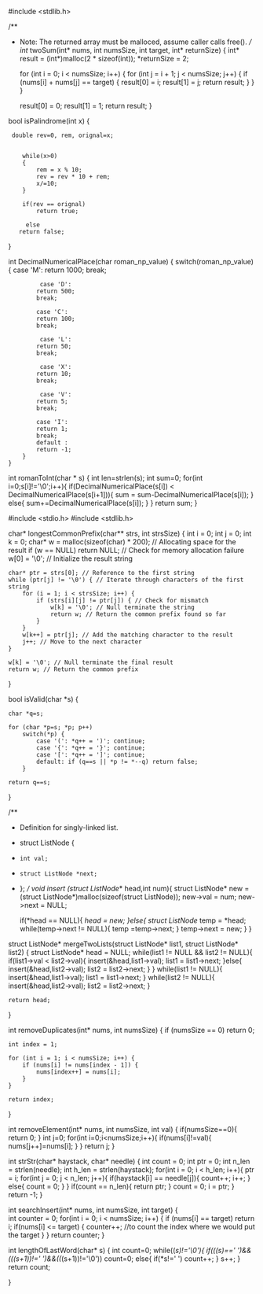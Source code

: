 #include <stdlib.h>

/**
 * Note: The returned array must be malloced, assume caller calls free().
 */
int* twoSum(int* nums, int numsSize, int target, int* returnSize) {
    int* result = (int*)malloc(2 * sizeof(int));
    *returnSize = 2;
    
    for (int i = 0; i < numsSize; i++) {
        for (int j = i + 1; j < numsSize; j++) {
            if (nums[i] + nums[j] == target) {
                result[0] = i;
                result[1] = j;
                return result;
            }
        }
    }
    
    result[0] = 0;
    result[1] = 1;
    return result;
}



bool isPalindrome(int x) {

     double rev=0, rem, orignal=x;
    
    
        while(x>0)
        {
            rem = x % 10;
            rev = rev * 10 + rem;
            x/=10;
        }

        if(rev == orignal)
            return true;
        
         else
       return false;
    
}




int DecimalNumericalPlace(char roman_np_value)
    {
        switch(roman_np_value)
        {
            case 'M':
            return 1000;
            break;

             case 'D':
            return 500;
            break;

            case 'C':
            return 100;
            break;

             case 'L':
            return 50;
            break;

             case 'X':
            return 10;
            break;

             case 'V':
            return 5;
            break;

            case 'I':
            return 1;
            break;
            default :
            return -1;
        }
    }
int romanToInt(char * s)
{
    int len=strlen(s);
    int sum=0;
   for(int i=0;s[i]!='\0';i++){
       if(DecimalNumericalPlace(s[i]) < DecimalNumericalPlace(s[i+1])){
       sum = sum-DecimalNumericalPlace(s[i]);
   }
   else{
   sum+=DecimalNumericalPlace(s[i]);
   }
   }
    return sum;
}



#include <stdio.h>
#include <stdlib.h>

char* longestCommonPrefix(char** strs, int strsSize) {
    int i = 0;
    int j = 0;
    int k = 0;
    char* w = malloc(sizeof(char) * 200); // Allocating space for the result
    if (w == NULL) return NULL; // Check for memory allocation failure
    w[0] = '\0'; // Initialize the result string

    char* ptr = strs[0]; // Reference to the first string
    while (ptr[j] != '\0') { // Iterate through characters of the first string
        for (i = 1; i < strsSize; i++) {
            if (strs[i][j] != ptr[j]) { // Check for mismatch
                w[k] = '\0'; // Null terminate the string
                return w; // Return the common prefix found so far
            }
        }
        w[k++] = ptr[j]; // Add the matching character to the result
        j++; // Move to the next character
    }

    w[k] = '\0'; // Null terminate the final result
    return w; // Return the common prefix
}



bool isValid(char *s) {

    char *q=s;
    
    for (char *p=s; *p; p++) 
        switch(*p) {
            case '(': *q++ = ')'; continue;
            case '{': *q++ = '}'; continue;
            case '[': *q++ = ']'; continue;
            default: if (q==s || *p != *--q) return false;
        }
    
    return q==s;
}



/**
 * Definition for singly-linked list.
 * struct ListNode {
 *     int val;
 *     struct ListNode *next;
 * };
 */
void insert (struct ListNode** head,int num){
    struct ListNode* new = (struct ListNode*)malloc(sizeof(struct ListNode));
    new->val = num;
    new->next = NULL;

    if(*head == NULL){
        *head = new;
    }else{
        struct ListNode* temp = *head;
        while(temp->next != NULL){
            temp =temp->next;
        }
        temp->next = new;
    }
}

struct ListNode* mergeTwoLists(struct ListNode* list1, struct ListNode* list2) {
    struct ListNode* head = NULL;
    while(list1 != NULL && list2 != NULL){
        if(list1->val < list2->val){
            insert(&head,list1->val);
            list1 = list1->next;
        }else{
            insert(&head,list2->val);
            list2 = list2->next;
        }
    }
    while(list1 != NULL){
        insert(&head,list1->val);
        list1 = list1->next;
    }
    while(list2 != NULL){
        insert(&head,list2->val);
        list2 = list2->next;
    }

    return head;
}



int removeDuplicates(int* nums, int numsSize) {
    if (numsSize == 0) return 0;

    int index = 1; 

    for (int i = 1; i < numsSize; i++) {
        if (nums[i] != nums[index - 1]) { 
            nums[index++] = nums[i];  
        }
    }

    return index;
}



int removeElement(int* nums, int numsSize, int val) {
    if(numsSize==0){
        return 0;
    }
    int j=0;
    for(int i=0;i<numsSize;i++){
        if(nums[i]!=val){
            nums[j++]=nums[i];
        }
    }
    return j;
}



int strStr(char* haystack, char* needle) {
  int count = 0;
  int ptr = 0;
  int n_len = strlen(needle);
  int h_len = strlen(haystack);
  for(int i = 0; i < h_len; i++){
    ptr = i;
    for(int j = 0; j < n_len; j++){
      if(haystack[i] == needle[j]){
        count++;
        i++;
      }
      else{
        count = 0;
      }
    }
    if(count == n_len){
      return ptr;
    }
    count = 0;
    i = ptr;
  }
  return -1;
}



int searchInsert(int* nums, int numsSize, int target) 
{   
    int counter = 0;
    for(int i = 0; i < numsSize; i++)
    {
        if (nums[i] == target) return i;
        if(nums[i] <= target)
        {
            counter++; //to count the index where we would put the target
        }
    }
    return counter;
}



int lengthOfLastWord(char* s) {
    int count=0;
    while((*s)!='\0'){
        if(((*s)==' ')&& ((*(s+1))!=' ')&&((*(s+1))!='\0'))
         count=0;
        else{
         if(*s!=' ')
         count++;
        }
        s++;
    }
    return count;
    
}


